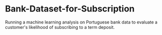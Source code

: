 # Bank-Dataset-for-Subscription
Running a machine learning analysis on Portuguese bank data to evaluate a customer's likelihood of subscribing to a term deposit.
